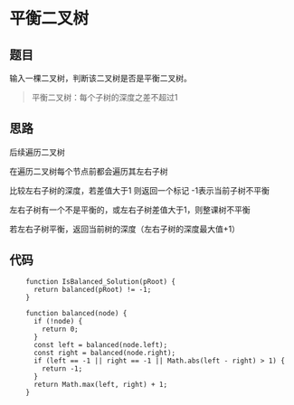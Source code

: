 # 平衡二叉树

## 题目

输入一棵二叉树，判断该二叉树是否是平衡二叉树。

> 平衡二叉树：每个子树的深度之差不超过1

##  思路

后续遍历二叉树

在遍历二叉树每个节点前都会遍历其左右子树

比较左右子树的深度，若差值大于1 则返回一个标记 -1表示当前子树不平衡

左右子树有一个不是平衡的，或左右子树差值大于1，则整课树不平衡

若左右子树平衡，返回当前树的深度（左右子树的深度最大值+1）

## 代码

```
    function IsBalanced_Solution(pRoot) {
      return balanced(pRoot) != -1;
    }

    function balanced(node) {
      if (!node) {
        return 0;
      }
      const left = balanced(node.left);
      const right = balanced(node.right);
      if (left == -1 || right == -1 || Math.abs(left - right) > 1) {
        return -1;
      }
      return Math.max(left, right) + 1;
    }
```
